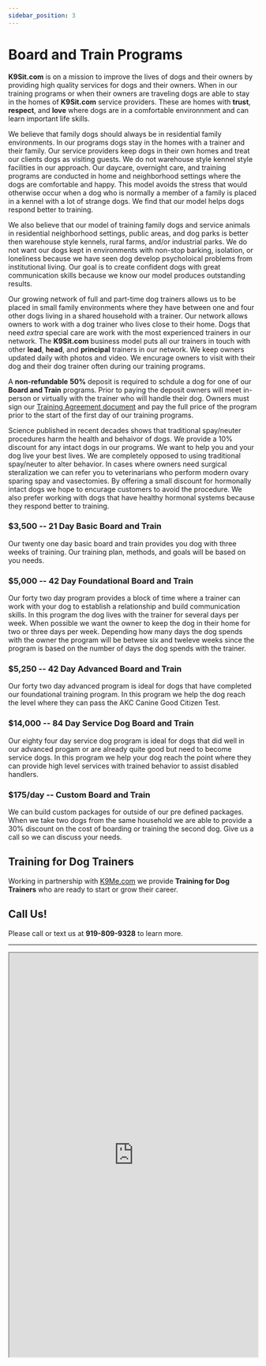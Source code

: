 ```yaml
---
sidebar_position: 3
---
```

# Board and Train Programs
**K9Sit.com** is on a mission to improve the lives of dogs and their owners by
providing high quality services for dogs and their owners. When in our training
programs or when their owners are traveling dogs are able to stay in the homes
of **K9Sit.com** service providers. These are homes with **trust**,
**respect**, and **love** where dogs are in a comfortable environnment and can
learn important life skills.

We believe that family dogs should always be in residential family
environments. In our programs dogs stay in the homes with a trainer and their
family. Our service providers keep dogs in their own homes and treat our
clients dogs as visiting guests. We do not warehouse style kennel style
facilities in our approach. Our daycare, overnight care, and training programs
are conducted in home and neighborhood settings where the dogs are comfortable
and happy. This model avoids the stress that would otherwise occur when a dog
who is normally a member of a family is placed in a kennel with a lot of
strange dogs. We find that our model helps dogs respond better to training.

We also believe that our model of training family dogs and service animals in
residential neighborhood settings, public areas, and dog parks is better then
warehouse style kennels, rural farms, and/or industrial parks. We do not want 
our dogs kept in environments with non-stop barking, isolation, or loneliness
because we have seen dog develop psycholoical problems from institutional
living. Our goal is to create confident dogs with great communication skills
because we know our model produces outstanding results.

Our growing network of full and part-time dog trainers allows us to be placed
in small family environments where they have between one and four other dogs
living in a shared household with a trainer. Our network allows owners to work
with a dog trainer who lives close to their home. Dogs that need _extra_
special care are work with the most experienced trainers in our network. The
**K9Sit.com** business model puts all our trainers in touch with other
**lead**, **head**, and **principal** trainers in our network. We keep owners
updated daily with photos and video. We encurage owners to visit with their dog
and their dog trainer often during our training programs.

A **non-refundable** **50%** deposit is required to schdule a dog for one of
our **Board and Train** programs. Prior to paying the deposit owners will meet
in-person or virtually with the trainer who will handle their dog. Owners must
sign our [Training Agreement document](https://k9sit.com/K9Sit.com-Board-and-Train-Agreement.pdf)
and pay the full price of the program prior to the start of the first day of
our training programs.

Science published in recent decades shows that traditional spay/neuter
procedures harm the health and behaivor of dogs. We provide a 10% discount for
any intact dogs in our programs. We want to help you and your dog live your
best lives. We are completely opposed to using traditional spay/neuter to alter
behavior. In cases where owners need surgical steralization we can refer you to
veterinarians who perform modern ovary sparing spay and vasectomies. By
offering a small discount for hormonally intact dogs we hope to encurage
customers to avoid the procedure. We also prefer working with dogs that have
healthy hormonal systems because they respond better to training.

### $3,500 -- 21 Day Basic Board and Train
Our twenty one day basic board and train provides you dog with three weeks of
training. Our training plan, methods, and goals will be based on you needs.

### $5,000 -- 42 Day Foundational Board and Train
Our forty two day program provides a block of time where a trainer can work
with your dog to establish a relationship and build communication skills. In
this program the dog lives with the trainer for several days per week. When
possible we want the owner to keep the dog in their home for two or three days
per week. Depending how many days the dog spends with the owner the program
will be betwee six and tweleve weeks since the program is based on the number
of days the dog spends with the trainer.

### $5,250 -- 42 Day Advanced Board and Train
Our forty two day advanced program is ideal for dogs that have completed our
foundational training program. In this program we help the dog reach the level
where they can pass the AKC Canine Good Citizen Test.

### $14,000 -- 84 Day Service Dog Board and Train
Our eighty four day service dog program is ideal for dogs that did well in our
advanced progam or are already quite good but need to become service dogs. In
this program we help your dog reach the point where they can provide high
level services with trained behavior to assist disabled handlers.

### $175/day -- Custom Board and Train
We can build custom packages for outside of our pre defined packages. When we
take two dogs from the same household we are able to provide a 30% discount on
the cost of boarding or training the second dog. Give us a call so we can
discuss your needs.

## Training for Dog Trainers
Working in partnership with [K9Me.com](https://k9me.com) we provide
**Training for Dog Trainers** who are ready to start or grow their career.

## Call Us!
Please call or text us at **919-809-9328** to learn more.

<hr/>

<iframe
allowfullscreen
height="818"
src="https://www.youtube.com/embed/1neRsImyzXE?rel=0"
title="Video"
width="100%"
/>